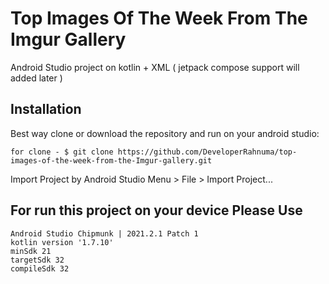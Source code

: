 # Top Images Of The Week From The Imgur Gallery
Android Studio project on kotlin + XML ( jetpack compose support will added later )

## Installation
Best way clone or download the repository and run on your android studio:

    for clone - $ git clone https://github.com/DeveloperRahnuma/top-images-of-the-week-from-the-Imgur-gallery.git

Import Project by Android Studio Menu > File > Import Project...

## For run this project on your device Please Use

    Android Studio Chipmunk | 2021.2.1 Patch 1
    kotlin version '1.7.10'
    minSdk 21
    targetSdk 32
    compileSdk 32




